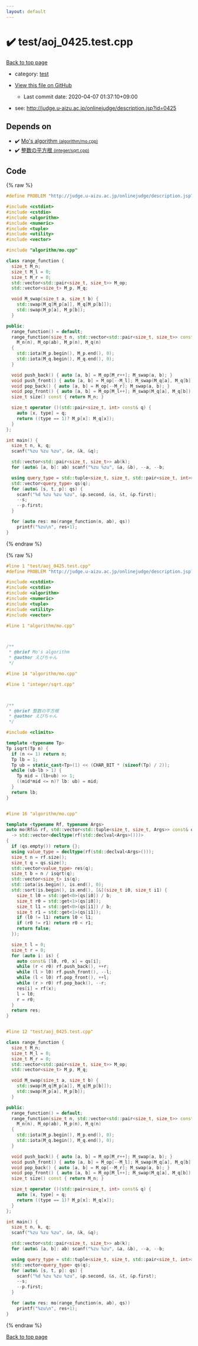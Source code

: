 ```yaml
---
layout: default
---
```


<!-- mathjax config similar to math.stackexchange -->
<script type="text/javascript" async
  src="https://cdnjs.cloudflare.com/ajax/libs/mathjax/2.7.5/MathJax.js?config=TeX-MML-AM_CHTML">
</script>
<script type="text/x-mathjax-config">
  MathJax.Hub.Config({
    TeX: { equationNumbers: { autoNumber: "AMS" }},
    tex2jax: {
      inlineMath: [ ['$','$'] ],
      processEscapes: true
    },
    "HTML-CSS": { matchFontHeight: false },
    displayAlign: "left",
    displayIndent: "2em"
  });
</script>

<script type="text/javascript" src="https://cdnjs.cloudflare.com/ajax/libs/jquery/3.4.1/jquery.min.js"></script>
<script src="https://cdn.jsdelivr.net/npm/jquery-balloon-js@1.1.2/jquery.balloon.min.js" integrity="sha256-ZEYs9VrgAeNuPvs15E39OsyOJaIkXEEt10fzxJ20+2I=" crossorigin="anonymous"></script>
<script type="text/javascript" src="../../assets/js/copy-button.js"></script>
<link rel="stylesheet" href="../../assets/css/copy-button.css" />


# :heavy_check_mark: test/aoj_0425.test.cpp

<a href="../../index.html">Back to top page</a>

* category: <a href="../../index.html#098f6bcd4621d373cade4e832627b4f6">test</a>
* <a href="{{ site.github.repository_url }}/blob/master/test/aoj_0425.test.cpp">View this file on GitHub</a>
    - Last commit date: 2020-04-07 01:37:10+09:00


* see: <a href="http://judge.u-aizu.ac.jp/onlinejudge/description.jsp?id=0425">http://judge.u-aizu.ac.jp/onlinejudge/description.jsp?id=0425</a>


## Depends on

* :heavy_check_mark: <a href="../../library/algorithm/mo.cpp.html">Mo's algorithm <small>(algorithm/mo.cpp)</small></a>
* :heavy_check_mark: <a href="../../library/integer/sqrt.cpp.html">整数の平方根 <small>(integer/sqrt.cpp)</small></a>


## Code

<a id="unbundled"></a>
{% raw %}
```cpp
#define PROBLEM "http://judge.u-aizu.ac.jp/onlinejudge/description.jsp?id=0425"

#include <cstdint>
#include <cstdio>
#include <algorithm>
#include <numeric>
#include <tuple>
#include <utility>
#include <vector>

#include "algorithm/mo.cpp"

class range_function {
  size_t M_n;
  size_t M_l = 0;
  size_t M_r = 0;
  std::vector<std::pair<size_t, size_t>> M_op;
  std::vector<size_t> M_p, M_q;

  void M_swap(size_t a, size_t b) {
    std::swap(M_q[M_p[a]], M_q[M_p[b]]);
    std::swap(M_p[a], M_p[b]);
  }

public:
  range_function() = default;
  range_function(size_t n, std::vector<std::pair<size_t, size_t>> const& ab):
    M_n(n), M_op(ab), M_p(n), M_q(n)
  {
    std::iota(M_p.begin(), M_p.end(), 0);
    std::iota(M_q.begin(), M_q.end(), 0);
  }

  void push_back() { auto [a, b] = M_op[M_r++]; M_swap(a, b); }
  void push_front() { auto [a, b] = M_op[--M_l]; M_swap(M_q[a], M_q[b]); }
  void pop_back() { auto [a, b] = M_op[--M_r]; M_swap(a, b); }
  void pop_front() { auto [a, b] = M_op[M_l++]; M_swap(M_q[a], M_q[b]); }
  size_t size() const { return M_n; }

  size_t operator ()(std::pair<size_t, int> const& q) {
    auto [x, type] = q;
    return ((type == 1)? M_p[x]: M_q[x]);
  }
};

int main() {
  size_t n, k, q;
  scanf("%zu %zu %zu", &n, &k, &q);

  std::vector<std::pair<size_t, size_t>> ab(k);
  for (auto& [a, b]: ab) scanf("%zu %zu", &a, &b), --a, --b;

  using query_type = std::tuple<size_t, size_t, std::pair<size_t, int>>;
  std::vector<query_type> qs(q);
  for (auto& [s, t, p]: qs) {
    scanf("%d %zu %zu %zu", &p.second, &s, &t, &p.first);
    --s;
    --p.first;
  }

  for (auto res: mo(range_function(n, ab), qs))
    printf("%zu\n", res+1);
}

```
{% endraw %}

<a id="bundled"></a>
{% raw %}
```cpp
#line 1 "test/aoj_0425.test.cpp"
#define PROBLEM "http://judge.u-aizu.ac.jp/onlinejudge/description.jsp?id=0425"

#include <cstdint>
#include <cstdio>
#include <algorithm>
#include <numeric>
#include <tuple>
#include <utility>
#include <vector>

#line 1 "algorithm/mo.cpp"



/**
 * @brief Mo's algorithm
 * @author えびちゃん
 */

#line 14 "algorithm/mo.cpp"

#line 1 "integer/sqrt.cpp"



/**
 * @brief 整数の平方根
 * @author えびちゃん
 */

#include <climits>

template <typename Tp>
Tp isqrt(Tp n) {
  if (n <= 1) return n;
  Tp lb = 1;
  Tp ub = static_cast<Tp>(1) << (CHAR_BIT * (sizeof(Tp) / 2));
  while (ub-lb > 1) {
    Tp mid = (lb+ub) >> 1;
    ((mid*mid <= n)? lb: ub) = mid;
  }
  return lb;
}


#line 16 "algorithm/mo.cpp"

template <typename Rf, typename Args>
auto mo(Rf&& rf, std::vector<std::tuple<size_t, size_t, Args>> const& qs)
  -> std::vector<decltype(rf(std::declval<Args>()))>
{
  if (qs.empty()) return {};
  using value_type = decltype(rf(std::declval<Args>()));
  size_t n = rf.size();
  size_t q = qs.size();
  std::vector<value_type> res(q);
  size_t b = n / isqrt(q);
  std::vector<size_t> is(q);
  std::iota(is.begin(), is.end(), 0);
  std::sort(is.begin(), is.end(), [&](size_t i0, size_t i1) {
    size_t l0 = std::get<0>(qs[i0]) / b;
    size_t r0 = std::get<1>(qs[i0]);
    size_t l1 = std::get<0>(qs[i1]) / b;
    size_t r1 = std::get<1>(qs[i1]);
    if (l0 != l1) return l0 < l1;
    if (r0 != r1) return r0 < r1;
    return false;
  });

  size_t l = 0;
  size_t r = 0;
  for (auto i: is) {
    auto const& [l0, r0, x] = qs[i];
    while (r < r0) rf.push_back(), ++r;
    while (l > l0) rf.push_front(), --l;
    while (l < l0) rf.pop_front(), ++l;
    while (r > r0) rf.pop_back(), --r;
    res[i] = rf(x);
    l = l0;
    r = r0;
  }
  return res;
}


#line 12 "test/aoj_0425.test.cpp"

class range_function {
  size_t M_n;
  size_t M_l = 0;
  size_t M_r = 0;
  std::vector<std::pair<size_t, size_t>> M_op;
  std::vector<size_t> M_p, M_q;

  void M_swap(size_t a, size_t b) {
    std::swap(M_q[M_p[a]], M_q[M_p[b]]);
    std::swap(M_p[a], M_p[b]);
  }

public:
  range_function() = default;
  range_function(size_t n, std::vector<std::pair<size_t, size_t>> const& ab):
    M_n(n), M_op(ab), M_p(n), M_q(n)
  {
    std::iota(M_p.begin(), M_p.end(), 0);
    std::iota(M_q.begin(), M_q.end(), 0);
  }

  void push_back() { auto [a, b] = M_op[M_r++]; M_swap(a, b); }
  void push_front() { auto [a, b] = M_op[--M_l]; M_swap(M_q[a], M_q[b]); }
  void pop_back() { auto [a, b] = M_op[--M_r]; M_swap(a, b); }
  void pop_front() { auto [a, b] = M_op[M_l++]; M_swap(M_q[a], M_q[b]); }
  size_t size() const { return M_n; }

  size_t operator ()(std::pair<size_t, int> const& q) {
    auto [x, type] = q;
    return ((type == 1)? M_p[x]: M_q[x]);
  }
};

int main() {
  size_t n, k, q;
  scanf("%zu %zu %zu", &n, &k, &q);

  std::vector<std::pair<size_t, size_t>> ab(k);
  for (auto& [a, b]: ab) scanf("%zu %zu", &a, &b), --a, --b;

  using query_type = std::tuple<size_t, size_t, std::pair<size_t, int>>;
  std::vector<query_type> qs(q);
  for (auto& [s, t, p]: qs) {
    scanf("%d %zu %zu %zu", &p.second, &s, &t, &p.first);
    --s;
    --p.first;
  }

  for (auto res: mo(range_function(n, ab), qs))
    printf("%zu\n", res+1);
}

```
{% endraw %}

<a href="../../index.html">Back to top page</a>

